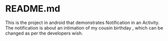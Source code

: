 ﻿# README.md

This is the project in android that demonstrates Notification in an Activity.  The notification is about an intimation of my cousin birthday , which can be changed as per the developers wish.


